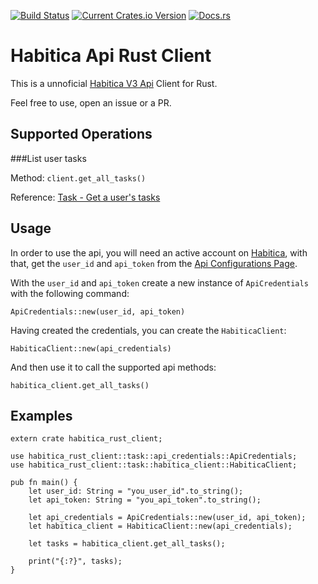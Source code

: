 [![Build Status](https://travis-ci.org/dawsonfi/habitica-rust-client.svg?branch=master)](https://travis-ci.org/dawsonfi/habitica-rust-client)
[![Current Crates.io Version](https://img.shields.io/crates/v/habitica_rust_client.svg)](https://crates.io/crates/habitica_rust_client)
[![Docs.rs](https://docs.rs/habitica_rust_client/badge.svg)](https://docs.rs/habitica_rust_client/)

# Habitica Api Rust Client

This is a unnoficial [Habitica V3 Api](https://habitica.com/apidoc) Client for Rust.

Feel free to use, open an issue or a PR.

## Supported Operations

###List user tasks

Method: `client.get_all_tasks()`

Reference: [Task - Get a user's tasks](https://habitica.com/apidoc/#api-Task-GetUserTasks)

## Usage
In order to use the api, you will need an active account on [Habitica](https://habitica.com/), with that, get the `user_id` and `api_token` from the [Api Configurations Page](https://habitica.com/user/settings/api).

With the `user_id` and `api_token` create a new instance of `ApiCredentials` with the following command:

`ApiCredentials::new(user_id, api_token)`

Having created the credentials, you can create the `HabiticaClient`:

`HabiticaClient::new(api_credentials)`

And then use it to call the supported api methods:

`habitica_client.get_all_tasks()`

## Examples

```
extern crate habitica_rust_client;

use habitica_rust_client::task::api_credentials::ApiCredentials;
use habitica_rust_client::task::habitica_client::HabiticaClient;

pub fn main() {
    let user_id: String = "you_user_id".to_string();
    let api_token: String = "you_api_token".to_string();

    let api_credentials = ApiCredentials::new(user_id, api_token);
    let habitica_client = HabiticaClient::new(api_credentials);

    let tasks = habitica_client.get_all_tasks();

    print("{:?}", tasks);
}

```
